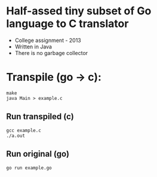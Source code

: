 # Half-assed tiny subset of Go language to C translator

* College assignment - 2013
* Written in Java
* There is no garbage collector

# Transpile (go -> c):
```
make
java Main > example.c
```

## Run transpiled (c)
```
gcc example.c
./a.out
```

## Run original (go)
```
go run example.go
```
